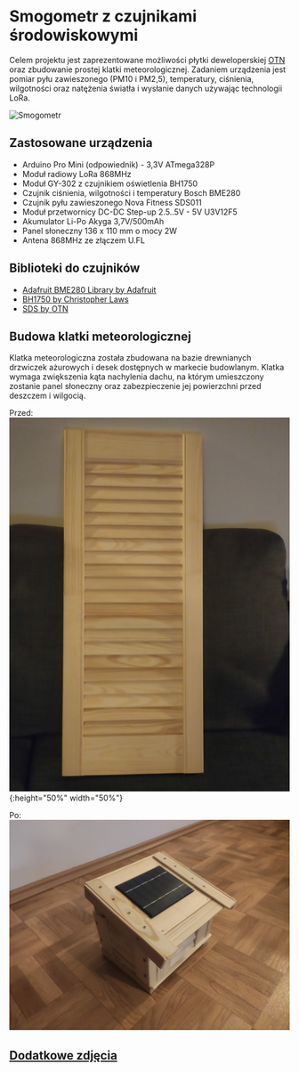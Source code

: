 # Smogometr z czujnikami środowiskowymi
Celem projektu jest zaprezentowane możliwości płytki deweloperskiej [OTN](https://github.com/Open-Things-Network/lora-dev-board/tree/master/v1.0) oraz zbudowanie prostej klatki meteorologicznej. Zadaniem urządzenia jest pomiar pyłu zawieszonego (PM10 i PM2,5), temperatury, ciśnienia, wilgotności oraz natężenia światła i wysłanie danych używając technologii LoRa.

![Smogometr](media/Lora_dev_board.jpg)


## Zastosowane urządzenia
 * Arduino Pro Mini (odpowiednik) - 3,3V ATmega328P
 * Moduł radiowy LoRa 868MHz
 * Moduł GY-302 z czujnikiem oświetlenia BH1750
 * Czujnik ciśnienia, wilgotności i temperatury Bosch BME280
 * Czujnik pyłu zawieszonego Nova Fitness SDS011
 * Moduł przetwornicy DC-DC Step-up 2.5..5V - 5V U3V12F5
 * Akumulator Li-Po Akyga 3,7V/500mAh
 * Panel słoneczny 136 x 110 mm o mocy 2W
 * Antena 868MHz ze złączem U.FL


## Biblioteki do czujników
 * [Adafruit BME280 Library by Adafruit](https://github.com/adafruit/Adafruit_BME280_Library)
 * [BH1750 by Christopher Laws](https://github.com/claws/BH1750)
 * [SDS by OTN](https://github.com/Open-Things-Network/workshops/tree/master/smogometr/libraries/sds)


## Budowa klatki meteorologicznej
Klatka meteorologiczna została zbudowana na bazie drewnianych drzwiczek ażurowych i desek dostępnych w markecie budowlanym. Klatka wymaga zwiększenia kąta nachylenia dachu, na którym umieszczony zostanie panel słoneczny oraz zabezpieczenie jej powierzchni przed deszczem i wilgocią.

Przed:
![Drzwiczki ażurowe](media/Cage_undone.jpg){:height="50%" width="50%"}

Po:
![Amatorska klatka stevensona](media/Cage_done.jpg)


## [Dodatkowe zdjęcia](media/)

